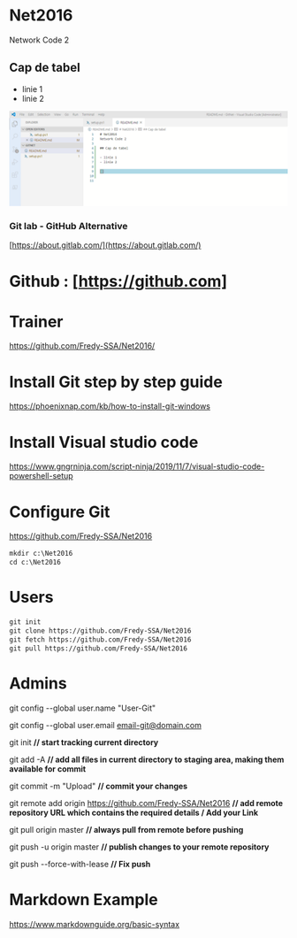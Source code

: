# Net2016
Network Code 2 

## Cap de tabel

- linie 1
- linie 2

![img](img1.PNG)


### Git lab - GitHub Alternative 
[https://about.gitlab.com/](https://about.gitlab.com/)

# Github : [https://github.com]

# Trainer  
https://github.com/Fredy-SSA/Net2016/

# Install Git step by step guide

https://phoenixnap.com/kb/how-to-install-git-windows

# Install Visual studio code

https://www.gngrninja.com/script-ninja/2019/11/7/visual-studio-code-powershell-setup

# Configure  Git

https://github.com/Fredy-SSA/Net2016


```azurepowershell
mkdir c:\Net2016
cd c:\Net2016
```

# Users


```azurepowershell
git init
git clone https://github.com/Fredy-SSA/Net2016
git fetch https://github.com/Fredy-SSA/Net2016
git pull https://github.com/Fredy-SSA/Net2016
```

# Admins

git config --global user.name "User-Git"

git config --global user.email email-git@domain.com

git init **// start tracking current directory**

git add -A **// add all files in current directory to staging area, making them available for commit**

git commit -m "Upload" **// commit your changes**

git remote add origin https://github.com/Fredy-SSA/Net2016 **// add remote repository URL which contains the required details / Add your Link**

git pull origin master **// always pull from remote before pushing**

git push -u origin master **// publish changes to your remote repository**

git push --force-with-lease **// Fix push**

# Markdown Example

https://www.markdownguide.org/basic-syntax